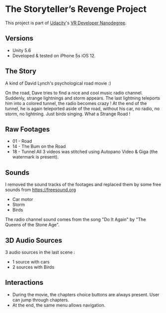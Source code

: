 # The Storyteller’s Revenge Project

This project is part of [Udacity](https://www.udacity.com "Udacity - Be in demand")'s [VR Developer Nanodegree](https://www.udacity.com/course/vr-developer-nanodegree--nd017).

## Versions
- Unity 5.6
- Developed & tested on iPhone 5s iOS 12.

## The Story
A kind of David Lynch's psychological road movie :)

On the road, Dave tries to find a nice and cool music radio channel.
Suddenly, strange lightnings and storm appears.
The last lightning teleports him into a colored tunnel, the radio becomes crazy !
At the end of the tunnel, he is again teleported aside of the road, without his car, no radio, no storm, no lightning. Just birds singing.
What a Strange Road !

## Raw Footages
- 01 - Road
- 14 - The Bum on the Road
- 18 - Tunnel
All 3 videos was stitched using Autopano Video & Giga (the watermark is present).

## Sounds
I removed the sound tracks of the footages and replaced them by some free sounds from https://freesound.org
- Car motor
- Storm
- Birds

The radio channel sound comes from the song "Do It Again" by "The Queens of the Stone Age".

## 3D Audio Sources
3 audio sources in the last scene :
- 1 source with cars
- 2 sources with Birds

## Interactions
- During the movie, the chapters choice buttons are always present. User can jump through chapters.
- At the end, the same menu allows navigation.
